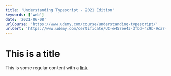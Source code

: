 ```yaml
---
title: 'Understanding Typescript - 2021 Edition'
keywords: ['web']
date: '2021-06-08'
urlCourse: 'https://www.udemy.com/course/understanding-typescript/'
urlCert: 'https://www.udemy.com/certificate/UC-e457ee43-3fbd-4c9b-9ca7-7bcbf2a60e33/'
---
```


# This is a title

This is some regular content with a [link](https://google.com)
